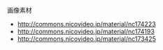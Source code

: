 画像素材
- http://commons.nicovideo.jp/material/nc174223
- http://commons.nicovideo.jp/material/nc174193
- http://commons.nicovideo.jp/material/nc173425
